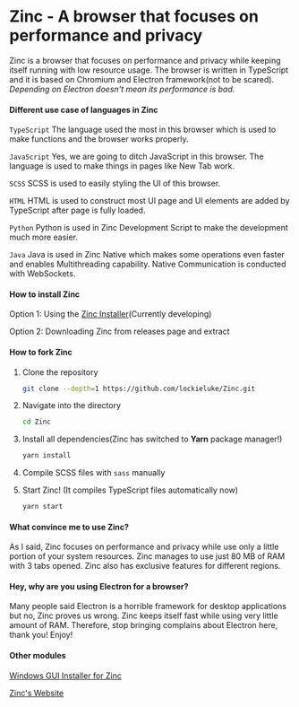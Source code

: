 # Zinc - A browser that focuses on performance and privacy

Zinc is a browser that focuses on performance and privacy while keeping itself running with low resource usage. The browser is written in TypeScript and it is based on Chromium and Electron framework(not to be scared). _Depending on Electron doesn't mean its performance is bad._

#### Different use case of languages in Zinc

`TypeScript` The language used the most in this browser which is used to make functions and the browser works properly.

`JavaScript` Yes, we are going to ditch JavaScript in this browser. The language is used to make things in pages like
New Tab work.

`SCSS` SCSS is used to easily styling the UI of this browser.

`HTML` HTML is used to construct most UI page and UI elements are added by TypeScript after page is fully loaded.

`Python` Python is used in Zinc Development Script to make the development much more easier.

`Java` Java is used in Zinc Native which makes some operations even faster and enables Multithreading capability. Native
Communication is conducted with WebSockets.

#### How to install Zinc

Option 1: Using the [Zinc Installer](https://github.com/lockieluke/ZincInstaller)(Currently developing)

Option 2: Downloading Zinc from releases page and extract

#### How to fork Zinc

1. Clone the repository

   ```bash
   git clone --depth=1 https://github.com/lockieluke/Zinc.git
   ```

2. Navigate into the directory

   ```bash
   cd Zinc
   ```

3. Install all dependencies(Zinc has switched to **Yarn** package manager!)

   ```bash
   yarn install
   ```

5. Compile SCSS files with `sass` manually

6. Start Zinc! (It compiles TypeScript files automatically now)

   ```bash
   yarn start
   ```

#### What convince me to use Zinc?

As I said, Zinc focuses on performance and privacy while use only a little portion of your system resources. Zinc manages to use just 80 MB of RAM with 3 tabs opened. Zinc also has exclusive features for different regions.

#### Hey, why are you using Electron for a browser?

Many people said Electron is a horrible framework for desktop applications but no, Zinc proves us wrong. Zinc keeps itself fast while using very little amount of RAM. Therefore, stop bringing complains about Electron here, thank you! Enjoy!

#### Other modules

[Windows GUI Installer for Zinc](https://github.com/lockieluke/ZincInstaller)

[Zinc's Website](https://github.com/lockieluke/ZincWebsite)
